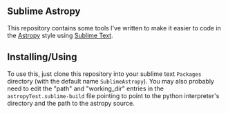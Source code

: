 Sublime Astropy
---------------

This repository contains some tools I've written to make it easier to code in
the [Astropy](http://www.astropy.org) style using 
[Sublime Text](http://www.sublimetext.com/).

Installing/Using
----------------
To use this, just clone this repository into your sublime text ``Packages``
directory (with the default name ``SublimeAstropy``).  You may also probably 
need to edit the "path" and "working_dir" entries in the 
``astropyTest.sublime-build`` file pointing to point to the python 
interpreter's directory and the path to the astropy source.